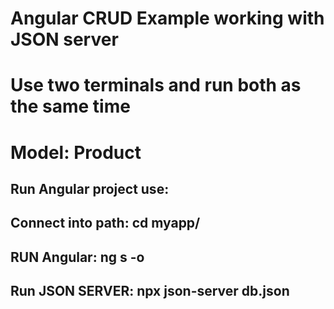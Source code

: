 
# Angular CRUD Example working with JSON server

# Use two terminals and run both as the same time
# Model: Product

## Run Angular project use:
## Connect into path: cd myapp/
## RUN Angular: ng s -o
## Run JSON SERVER: npx json-server db.json

 
